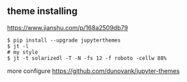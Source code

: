 ## theme installing
https://www.jianshu.com/p/168a2509db79
```
$ pip install --upgrade jupyterthemes
$ jt -l
# my style
$ jt -t solarizedl -T -N -fs 12 -f roboto -cellw 88%

```
more configure
https://github.com/dunovank/jupyter-themes
